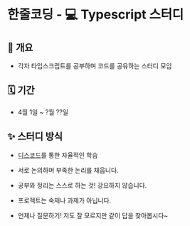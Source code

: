# 한줄코딩 - 💻 Typescript 스터디

## 🧐 개요

- 각자 타입스크립트를 공부하며 코드를 공유하는 스터디 모임

## 🗓 기간

- 4월 1일 ~ ?월 ??일

## ✨ 스터디 방식

- [디스코드](https://discord.gg/t3sEAmcX)를 통한 자율적인 학습

- 서로 논의하며 부족한 논리를 채웁니다.

- 공부와 정리는 스스로 하는 것! 강요하지 않습니다.

- 프로젝트는 숙제나 과제가 아닙니다.

- 언제나 질문하기! 저도 잘 모르지만 같이 답을 찾아봅시다~
